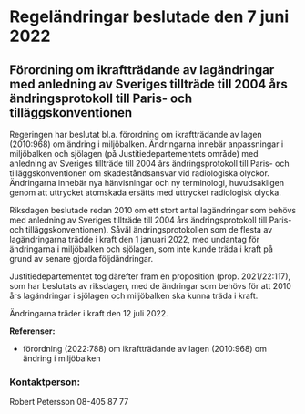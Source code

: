 # Regeländringar beslutade den 7 juni 2022

## Förordning om ikraftträdande av lagändringar med anledning av Sveriges tillträde till 2004 års ändringsprotokoll till Paris- och tilläggskonventionen

Regeringen har beslutat bl.a. förordning om ikraftträdande av lagen (2010:968) om ändring i miljöbalken. Ändringarna innebär anpassningar i miljöbalken och sjölagen (på Justitiedepartementets område) med anledning av Sveriges tillträde till 2004 års ändringsprotokoll till Paris- och tilläggskonventionen om skadeståndsansvar vid radiologiska olyckor. Ändringarna innebär nya hänvisningar och ny terminologi, huvudsakligen genom att uttrycket atomskada ersätts med uttrycket radiologisk olycka.

Riksdagen beslutade redan 2010 om ett stort antal lagändringar som behövs med anledning av Sveriges tillträde till 2004 års ändringsprotokoll till Paris- och tilläggskonventionen). Såväl ändringsprotokollen som de flesta av lagändringarna trädde i kraft den 1 januari 2022, med undantag för ändringarna i miljöbalken och sjölagen, som inte kunde träda i kraft på grund av senare gjorda följdändringar.

Justitiedepartementet tog därefter fram en proposition (prop. 2021/22:117), som har beslutats av riksdagen, med de ändringar som behövs för att 2010 års lagändringar i sjölagen och miljöbalken ska kunna träda i kraft.

Ändringarna träder i kraft den 12 juli 2022.

**Referenser:**

* förordning (2022:788) om ikraftträdande av lagen (2010:968) om ändring i miljöbalken

### Kontaktperson:

Robert Petersson 08-405 87 77
